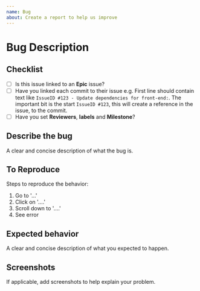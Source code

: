 ```yaml
---
name: Bug
about: Create a report to help us improve
---
```


# Bug Description

## Checklist

- [ ] Is this issue linked to an **Epic** issue?
- [ ] Have you linked each commit to their issue e.g. First line should contain text like `IssueID #123 - Update dependencies for front-end:`. The important bit is the start `IssueID #123`, this will create a reference in the issue, to the commit.
- [ ] Have you set **Reviewers**, **labels** and **Milestone**?

## Describe the bug

A clear and concise description of what the bug is.

## To Reproduce

Steps to reproduce the behavior:

1. Go to '...'
2. Click on '....'
3. Scroll down to '....'
4. See error

## Expected behavior

A clear and concise description of what you expected to happen.

## Screenshots

If applicable, add screenshots to help explain your problem.
